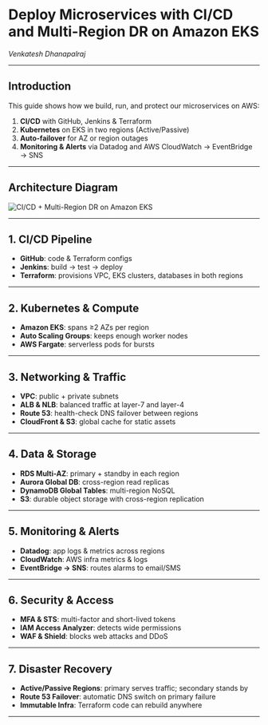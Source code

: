 # Deploy Microservices with CI/CD and Multi-Region DR on Amazon EKS

_Venkatesh Dhanapalraj_

---

## Introduction

This guide shows how we build, run, and protect our microservices on AWS:

1. **CI/CD** with GitHub, Jenkins & Terraform  
2. **Kubernetes** on EKS in two regions (Active/Passive)  
3. **Auto-failover** for AZ or region outages  
4. **Monitoring & Alerts** via Datadog and AWS CloudWatch → EventBridge → SNS  

---

## Architecture Diagram

![CI/CD + Multi-Region DR on Amazon EKS](https://drive.google.com/file/d/1ZzJ6hjnmXrkZ7nIRDgqxJFkSVAxO5kO9/view?usp=drive_link)

---

## 1. CI/CD Pipeline

- **GitHub**: code & Terraform configs  
- **Jenkins**: build → test → deploy  
- **Terraform**: provisions VPC, EKS clusters, databases in both regions  

---

## 2. Kubernetes & Compute

- **Amazon EKS**: spans ≥2 AZs per region  
- **Auto Scaling Groups**: keeps enough worker nodes  
- **AWS Fargate**: serverless pods for bursts  

---

## 3. Networking & Traffic

- **VPC**: public + private subnets  
- **ALB & NLB**: balanced traffic at layer-7 and layer-4  
- **Route 53**: health-check DNS failover between regions  
- **CloudFront & S3**: global cache for static assets  

---

## 4. Data & Storage

- **RDS Multi-AZ**: primary + standby in each region  
- **Aurora Global DB**: cross-region read replicas  
- **DynamoDB Global Tables**: multi-region NoSQL  
- **S3**: durable object storage with cross-region replication  

---

## 5. Monitoring & Alerts

- **Datadog**: app logs & metrics across regions  
- **CloudWatch**: AWS infra metrics & logs  
- **EventBridge → SNS**: routes alarms to email/SMS  

---

## 6. Security & Access

- **MFA & STS**: multi-factor and short-lived tokens  
- **IAM Access Analyzer**: detects wide permissions  
- **WAF & Shield**: blocks web attacks and DDoS  

---

## 7. Disaster Recovery

- **Active/Passive Regions**: primary serves traffic; secondary stands by  
- **Route 53 Failover**: automatic DNS switch on primary failure  
- **Immutable Infra**: Terraform code can rebuild anywhere  

---